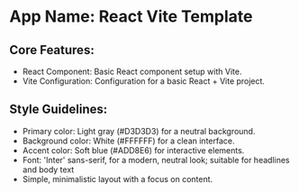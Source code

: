 # **App Name**: React Vite Template

## Core Features:

- React Component: Basic React component setup with Vite.
- Vite Configuration: Configuration for a basic React + Vite project.

## Style Guidelines:

- Primary color: Light gray (#D3D3D3) for a neutral background.
- Background color: White (#FFFFFF) for a clean interface.
- Accent color: Soft blue (#ADD8E6) for interactive elements.
- Font: 'Inter' sans-serif, for a modern, neutral look; suitable for headlines and body text
- Simple, minimalistic layout with a focus on content.